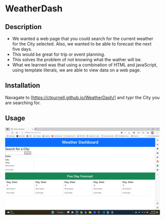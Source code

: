 # WeatherDash

## Description


- We wanted a web page that you could search for the current weather for the City selected. Also, we wanted to be able to forecast the next five days. 
- This would be great for trip or event planning.
- This solves the problem of not knowing what the wather will be. 
- What we learned was  that using a combination of HTML and javaScript, using template literals, we are able to view data on a web page.


## Installation

Navagate to [https://ctpurnell.github.io/WeatherDash/] and typr the City you are searching for.

## Usage


![alt text](image/Screenshot%20(30).png)


